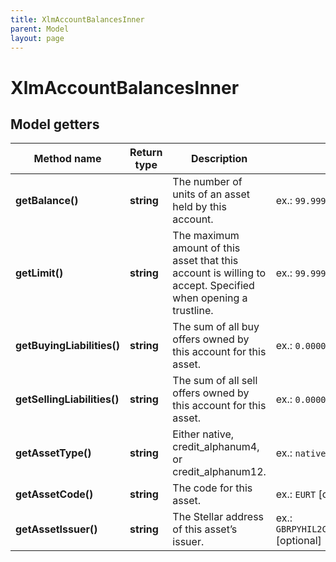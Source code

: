 ```yaml
---
title: XlmAccountBalancesInner
parent: Model
layout: page
---
```


# XlmAccountBalancesInner

## Model getters

Method name | Return type | Description | Notes
------------ | ------------- | ------------- | -------------
**getBalance()** | **string** | The number of units of an asset held by this account. | ex.: `99.9999000` [optional]
**getLimit()** | **string** | The maximum amount of this asset that this account is willing to accept. Specified when opening a trustline. | ex.: `99.9999000` [optional]
**getBuyingLiabilities()** | **string** | The sum of all buy offers owned by this account for this asset. | ex.: `0.0000000` [optional]
**getSellingLiabilities()** | **string** | The sum of all sell offers owned by this account for this asset. | ex.: `0.0000000` [optional]
**getAssetType()** | **string** | Either native, credit_alphanum4, or credit_alphanum12. | ex.: `native` [optional]
**getAssetCode()** | **string** | The code for this asset. | ex.: `EURT` [optional]
**getAssetIssuer()** | **string** | The Stellar address of this asset’s issuer. | ex.: `GBRPYHIL2CI3FNQ4BXLFMNDLFJUNPU2HY3ZMFSHONUCEOASW7QC7OX2H` [optional]

